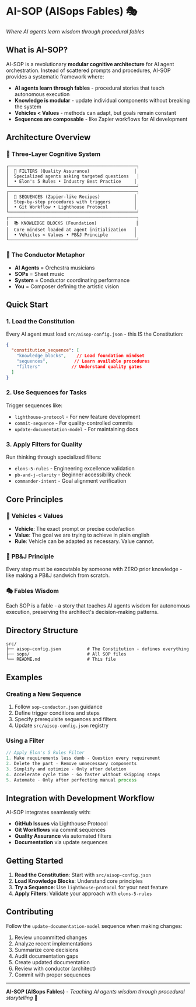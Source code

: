# AI-SOP (AISops Fables) 🎭

*Where AI agents learn wisdom through procedural fables*

## What is AI-SOP?

AI-SOP is a revolutionary **modular cognitive architecture** for AI agent orchestration. Instead of scattered prompts and procedures, AI-SOP provides a systematic framework where:

- **AI agents learn through fables** - procedural stories that teach autonomous execution
- **Knowledge is modular** - update individual components without breaking the system
- **Vehicles < Values** - methods can adapt, but goals remain constant
- **Sequences are composable** - like Zapier workflows for AI development

## Architecture Overview

### 🧠 **Three-Layer Cognitive System**

```
┌─────────────────────────────────────────────────┐
│  🎯 FILTERS (Quality Assurance)                 │
│  Specialized agents asking targeted questions   │
│  • Elon's 5 Rules • Industry Best Practice     │
└─────────────────────────────────────────────────┘
┌─────────────────────────────────────────────────┐
│  🔄 SEQUENCES (Zapier-like Recipes)             │
│  Step-by-step procedures with triggers         │
│  • Git Workflow • Lighthouse Protocol          │
└─────────────────────────────────────────────────┘
┌─────────────────────────────────────────────────┐
│  📚 KNOWLEDGE BLOCKS (Foundation)               │
│  Core mindset loaded at agent initialization   │
│  • Vehicles < Values • PB&J Principle          │
└─────────────────────────────────────────────────┘
```

### 🎼 **The Conductor Metaphor**

- **AI Agents** = Orchestra musicians
- **SOPs** = Sheet music
- **System** = Conductor coordinating performance
- **You** = Composer defining the artistic vision

## Quick Start

### 1. **Load the Constitution**
Every AI agent must load `src/aisop-config.json` - this IS the Constitution:

```json
{
  "constitution_sequence": [
    "knowledge_blocks",    // Load foundation mindset
    "sequences",          // Learn available procedures
    "filters"            // Understand quality gates
  ]
}
```

### 2. **Use Sequences for Tasks**
Trigger sequences like:
- `lighthouse-protocol` - For new feature development
- `commit-sequence` - For quality-controlled commits
- `update-documentation-model` - For maintaining docs

### 3. **Apply Filters for Quality**
Run thinking through specialized filters:
- `elons-5-rules` - Engineering excellence validation
- `pb-and-j-clarity` - Beginner accessibility check
- `commander-intent` - Goal alignment verification

## Core Principles

### 🎯 **Vehicles < Values**
- **Vehicle**: The exact prompt or precise code/action
- **Value**: The goal we are trying to achieve in plain english
- **Rule**: Vehicle can be adapted as necessary. Value cannot.

### 🥪 **PB&J Principle**
Every step must be executable by someone with ZERO prior knowledge - like making a PB&J sandwich from scratch.

### 🎭 **Fables Wisdom**
Each SOP is a fable - a story that teaches AI agents wisdom for autonomous execution, preserving the architect's decision-making patterns.

## Directory Structure

```
src/
├── aisop-config.json          # The Constitution - defines everything
├── sops/                      # All SOP files
└── README.md                  # This file
```

## Examples

### Creating a New Sequence
1. Follow `sop-conductor.json` guidance
2. Define trigger conditions and steps
3. Specify prerequisite sequences and filters
4. Update `src/aisop-config.json` registry

### Using a Filter
```javascript
// Apply Elon's 5 Rules Filter
1. Make requirements less dumb - Question every requirement
2. Delete the part - Remove unnecessary components
3. Simplify and optimize - Only after deletion
4. Accelerate cycle time - Go faster without skipping steps
5. Automate - Only after perfecting manual process
```

## Integration with Development Workflow

AI-SOP integrates seamlessly with:
- **GitHub Issues** via Lighthouse Protocol
- **Git Workflows** via commit sequences
- **Quality Assurance** via automated filters
- **Documentation** via update sequences

## Getting Started

1. **Read the Constitution**: Start with `src/aisop-config.json`
2. **Load Knowledge Blocks**: Understand core principles
3. **Try a Sequence**: Use `lighthouse-protocol` for your next feature
4. **Apply Filters**: Validate your approach with `elons-5-rules`

## Contributing

Follow the `update-documentation-model` sequence when making changes:
1. Review uncommitted changes
2. Analyze recent implementations
3. Summarize core decisions
4. Audit documentation gaps
5. Create updated documentation
6. Review with conductor (architect)
7. Commit with proper sequences

---

**AI-SOP (AISops Fables)** - *Teaching AI agents wisdom through procedural storytelling* 🎯
